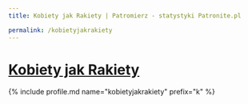```yaml
---
title: Kobiety jak Rakiety | Patromierz - statystyki Patronite.pl

permalink: /kobietyjakrakiety
---
```


# [Kobiety jak Rakiety](https://patronite.pl/kobietyjakrakiety)

{% include profile.md name="kobietyjakrakiety" prefix="k" %}
